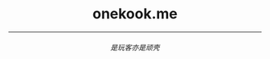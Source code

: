 <div>
  <h1 align="center">onekook.me</h1>
</div>

---

<div>
 <h6 align="center">是玩客亦是顽壳</h6>
</div>
